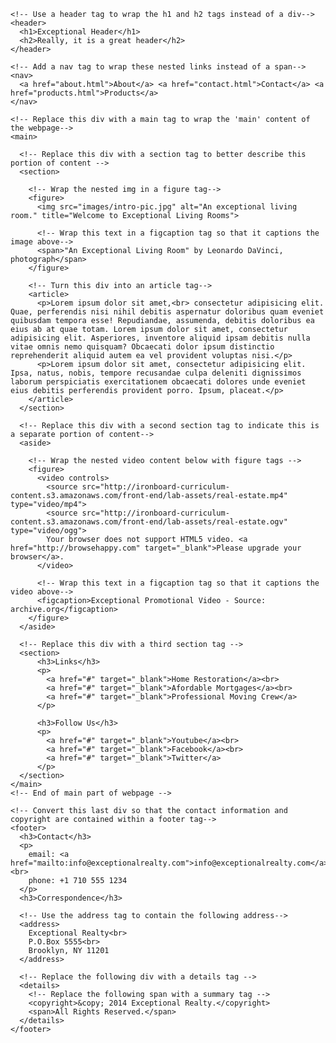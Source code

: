 <!DOCTYPE html>
<html lang="en">
  <head>
    <meta charset="UTF-8">
    <title>Semantic Containers Lab</title>
  </head>
  <body>

    <!-- Use a header tag to wrap the h1 and h2 tags instead of a div-->
    <header>
      <h1>Exceptional Header</h1>
      <h2>Really, it is a great header</h2>
    </header>

    <!-- Add a nav tag to wrap these nested links instead of a span-->
    <nav>
      <a href="about.html">About</a> <a href="contact.html">Contact</a> <a href="products.html">Products</a>
    </nav>

    <!-- Replace this div with a main tag to wrap the 'main' content of the webpage-->
    <main>

      <!-- Replace this div with a section tag to better describe this portion of content -->
      <section>

        <!-- Wrap the nested img in a figure tag-->
        <figure>
          <img src="images/intro-pic.jpg" alt="An exceptional living room." title="Welcome to Exceptional Living Rooms">

          <!-- Wrap this text in a figcaption tag so that it captions the image above-->
          <span>"An Exceptional Living Room" by Leonardo DaVinci, photograph</span>
        </figure>

        <!-- Turn this div into an article tag-->
        <article>
          <p>Lorem ipsum dolor sit amet,<br> consectetur adipisicing elit. Quae, perferendis nisi nihil debitis aspernatur doloribus quam eveniet quibusdam tempora esse! Repudiandae, assumenda, debitis doloribus ea eius ab at quae totam. Lorem ipsum dolor sit amet, consectetur adipisicing elit. Asperiores, inventore aliquid ipsam debitis nulla vitae omnis nemo quisquam? Obcaecati dolor ipsum distinctio reprehenderit aliquid autem ea vel provident voluptas nisi.</p>
          <p>Lorem ipsum dolor sit amet, consectetur adipisicing elit. Ipsa, natus, nobis, tempore recusandae culpa deleniti dignissimos laborum perspiciatis exercitationem obcaecati dolores unde eveniet eius debitis perferendis provident porro. Ipsum, placeat.</p>
        </article>
      </section>

      <!-- Replace this div with a second section tag to indicate this is a separate portion of content-->
      <aside>

        <!-- Wrap the nested video content below with figure tags -->
        <figure>
          <video controls>
            <source src="http://ironboard-curriculum-content.s3.amazonaws.com/front-end/lab-assets/real-estate.mp4" type="video/mp4">
            <source src="http://ironboard-curriculum-content.s3.amazonaws.com/front-end/lab-assets/real-estate.ogv" type="video/ogg">
            Your browser does not support HTML5 video. <a href="http://browsehappy.com" target="_blank">Please upgrade your browser</a>.
          </video>

          <!-- Wrap this text in a figcaption tag so that it captions the video above-->
          <figcaption>Exceptional Promotional Video - Source: archive.org</figcaption>
        </figure>
      </aside>

      <!-- Replace this div with a third section tag -->
      <section>
          <h3>Links</h3>
          <p>
            <a href="#" target="_blank">Home Restoration</a><br>
            <a href="#" target="_blank">Afordable Mortgages</a><br>
            <a href="#" target="_blank">Professional Moving Crew</a>
          </p>

          <h3>Follow Us</h3>
          <p>
            <a href="#" target="_blank">Youtube</a><br>
            <a href="#" target="_blank">Facebook</a><br>
            <a href="#" target="_blank">Twitter</a>
          </p>
      </section>
    </main>
    <!-- End of main part of webpage -->

    <!-- Convert this last div so that the contact information and copyright are contained within a footer tag-->
    <footer>
      <h3>Contact</h3>
      <p>
        email: <a href="mailto:info@exceptionalrealty.com">info@exceptionalrealty.com</a><br>
        phone: +1 710 555 1234
      </p>
      <h3>Correspondence</h3>

      <!-- Use the address tag to contain the following address-->
      <address>
        Exceptional Realty<br>
        P.O.Box 5555<br>
        Brooklyn, NY 11201
      </address>

      <!-- Replace the following div with a details tag -->
      <details>
        <!-- Replace the following span with a summary tag -->
        <copyright>&copy; 2014 Exceptional Realty.</copyright>
        <span>All Rights Reserved.</span>
      </details>
    </footer>

  </body>
</html>
